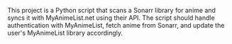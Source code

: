 <!-- Use this file to provide workspace-specific custom instructions to Copilot. For more details, visit https://code.visualstudio.com/docs/copilot/copilot-customization#_use-a-githubcopilotinstructionsmd-file -->

This project is a Python script that scans a Sonarr library for anime and syncs it with MyAnimeList.net using their API. The script should handle authentication with MyAnimeList, fetch anime from Sonarr, and update the user's MyAnimeList library accordingly.
